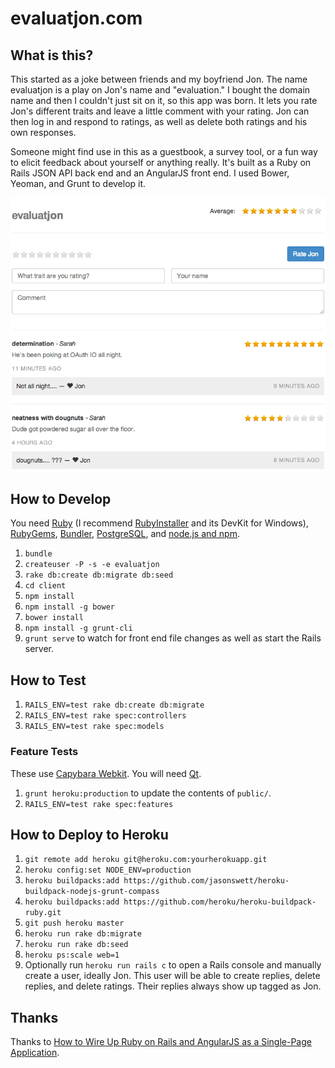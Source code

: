 # evaluatjon.com

## What is this?

This started as a joke between friends and my boyfriend Jon. The name
evaluatjon is a play on Jon's name and "evaluation." I bought the domain name
and then I couldn't just sit on it, so this app was born. It lets you rate
Jon's different traits and leave a little comment with your rating. Jon can
then log in and respond to ratings, as well as delete both ratings and his own
responses.

Someone might find use in this as a guestbook, a survey tool, or a fun way to
elicit feedback about yourself or anything really. It's built as a Ruby on
Rails JSON API back end and an AngularJS front end. I used Bower, Yeoman, and
Grunt to develop it.

![screenshot](https://raw.githubusercontent.com/cheshire137/evaluatjon.com/master/screenshot.png)

## How to Develop

You need [Ruby](https://www.ruby-lang.org/en/installation/) (I recommend [RubyInstaller](http://rubyinstaller.org/downloads/) and its DevKit for Windows), [RubyGems](https://rubygems.org/pages/download), [Bundler](http://bundler.io/), [PostgreSQL](http://www.postgresql.org/download/), and [node.js and npm](http://nodejs.org/).

1. `bundle`
1. `createuser -P -s -e evaluatjon`
1. `rake db:create db:migrate db:seed`
1. `cd client`
1. `npm install`
1. `npm install -g bower`
1. `bower install`
1. `npm install -g grunt-cli`
1. `grunt serve` to watch for front end file changes as well as start the Rails server.

## How to Test

1. `RAILS_ENV=test rake db:create db:migrate`
1. `RAILS_ENV=test rake spec:controllers`
1. `RAILS_ENV=test rake spec:models`

### Feature Tests

These use [Capybara Webkit](https://github.com/thoughtbot/capybara-webkit). You will need [Qt](https://github.com/thoughtbot/capybara-webkit/wiki/Installing-Qt-and-compiling-capybara-webkit).

1. `grunt heroku:production` to update the contents of `public/`.
1. `RAILS_ENV=test rake spec:features`

## How to Deploy to Heroku

1. `git remote add heroku git@heroku.com:yourherokuapp.git`
1. `heroku config:set NODE_ENV=production`
1. `heroku buildpacks:add https://github.com/jasonswett/heroku-buildpack-nodejs-grunt-compass`
1. `heroku buildpacks:add https://github.com/heroku/heroku-buildpack-ruby.git`
1. `git push heroku master`
1. `heroku run rake db:migrate`
1. `heroku run rake db:seed`
1. `heroku ps:scale web=1`
1. Optionally run `heroku run rails c` to open a Rails console and manually create a user, ideally Jon. This user will be able to create replies, delete replies, and delete ratings. Their replies always show up tagged as Jon.

## Thanks

Thanks to [How to Wire Up Ruby on Rails and AngularJS as a Single-Page Application](http://www.angularonrails.com/ruby-on-rails-angularjs-single-page-application/).

